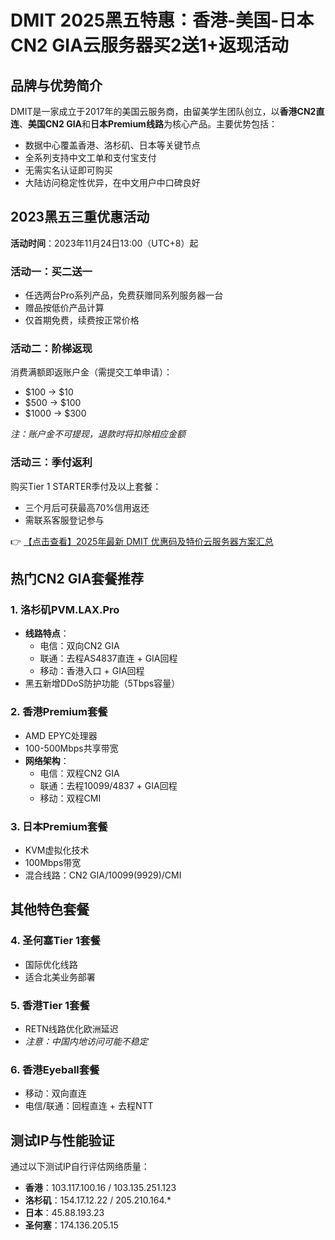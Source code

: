 # DMIT 2025黑五特惠：香港-美国-日本CN2 GIA云服务器买2送1+返现活动

## 品牌与优势简介

DMIT是一家成立于2017年的美国云服务商，由留美学生团队创立，以**香港CN2直连**、**美国CN2 GIA**和**日本Premium线路**为核心产品。主要优势包括：

- 数据中心覆盖香港、洛杉矶、日本等关键节点
- 全系列支持中文工单和支付宝支付
- 无需实名认证即可购买
- 大陆访问稳定性优异，在中文用户中口碑良好

## 2023黑五三重优惠活动

**活动时间**：2023年11月24日13:00（UTC+8）起

### 活动一：买二送一
- 任选两台Pro系列产品，免费获赠同系列服务器一台
- 赠品按低价产品计算
- 仅首期免费，续费按正常价格

### 活动二：阶梯返现
消费满额即返账户金（需提交工单申请）：
- $100 → $10
- $500 → $100 
- $1000 → $300

*注：账户金不可提现，退款时将扣除相应金额*

### 活动三：季付返利
购买Tier 1 STARTER季付及以上套餐：
- 三个月后可获最高70%信用返还
- 需联系客服登记参与

👉 [【点击查看】2025年最新 DMIT 优惠码及特价云服务器方案汇总](https://bit.ly/dmit_coupon)

## 热门CN2 GIA套餐推荐

### 1. 洛杉矶PVM.LAX.Pro
- **线路特点**：
  - 电信：双向CN2 GIA
  - 联通：去程AS4837直连 + GIA回程
  - 移动：香港入口 + GIA回程
- 黑五新增DDoS防护功能（5Tbps容量）

### 2. 香港Premium套餐
- AMD EPYC处理器
- 100-500Mbps共享带宽
- **网络架构**：
  - 电信：双程CN2 GIA
  - 联通：去程10099/4837 + GIA回程
  - 移动：双程CMI

### 3. 日本Premium套餐
- KVM虚拟化技术
- 100Mbps带宽
- 混合线路：CN2 GIA/10099(9929)/CMI

## 其他特色套餐

### 4. 圣何塞Tier 1套餐
- 国际优化线路
- 适合北美业务部署

### 5. 香港Tier 1套餐
- RETN线路优化欧洲延迟
- *注意：中国内地访问可能不稳定*

### 6. 香港Eyeball套餐
- 移动：双向直连
- 电信/联通：回程直连 + 去程NTT

## 测试IP与性能验证
通过以下测试IP自行评估网络质量：

- **香港**：103.117.100.16 / 103.135.251.123
- **洛杉矶**：154.17.12.22 / 205.210.164.*
- **日本**：45.88.193.23
- **圣何塞**：174.136.205.15